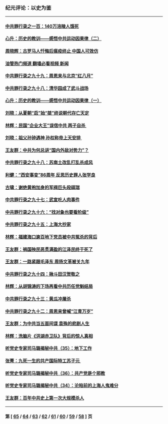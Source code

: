 ### 纪元评论：以史为鉴
---
#### [中共罪行录之一百：140万涪陵人饿死](../../pages/nsc1028/n13892716.md?12280330) 
#### [心升：历史的教训——感悟中共运动因果律（二）](../../pages/nsc1028/n13892402.md?12280330) 
#### [周晓辉：古罗马人忏悔后瘟疫终止 中国人可效仿](../../pages/nsc1028/n13891767.md?12280330) 
#### [油管热门频道 翻墙必看视频 新闻](ok?12280330)
#### [中共罪行录之九十九：周恩来与北京“红八月”](../../pages/nsc1028/n13892095.md?12280330) 
#### [中共罪行录之九十八：清华园成了武斗战场](../../pages/nsc1028/n13891003.md?12280330) 
#### [心升：历史的教训——感悟中共运动因果律（一）](../../pages/nsc1028/n13890731.md?12280330) 
#### [刘晓：从夏朝“启”始“桀”终说朝代存亡天定](../../pages/nsc1028/n13874028.md?12280330) 
#### [林辉：民国“企业大王”误信中共  两子自杀 ](../../pages/nsc1028/n13886313.md?12280330) 
#### [刘晓：祖父孙钟遇神 孙权称帝上天安排 ](../../pages/nsc1028/n13882761.md?12280330) 
#### [王友群：中共为何总讲“国内外敌对势力”？](../../pages/nsc1028/n13881858.md?12280330) 
#### [中共罪行录之九十八：苏南土改乱打乱杀成风](../../pages/nsc1028/n13881845.md?12280330) 
#### [利健：“西安事变”86周年 反思历史罪人张学良](../../pages/nsc1028/n13882019.md?12280330) 
#### [古啸：谢绝黄袍加身的军阀巨头段祺瑞](../../pages/nsc1028/n13881966.md?12280330) 
#### [中共罪行录之九十七：武宣吃人肉事件](../../pages/nsc1028/n13881566.md?12280330) 
#### [中共罪行录之九十六：“找对象也要看阶级”](../../pages/nsc1028/n13880181.md?12280330) 
#### [中共罪行录之九十五：上海大抄家](../../pages/nsc1028/n13879492.md?12280330) 
#### [林辉：福建海口逾百地下党员被中共冤杀的背后](../../pages/nsc1028/n13878946.md?12280330) 
#### [王友群：祸国殃民恶贯满盈的江泽民终于死了](../../pages/nsc1028/n13876096.md?12280330) 
#### [王友群：一路紧跟毛泽东 周扬文革被关九年](../../pages/nsc1028/n13873383.md?12280330) 
#### [中共罪行录之九十四：揪斗田汉贺敬之](../../pages/nsc1028/n13872944.md?12280330) 
#### [林辉：从胡锦涛的下场再看中共历任党魁结局](../../pages/nsc1028/n13872142.md?12280330) 
#### [中共罪行录之九十三：黄瓜冲屠杀](../../pages/nsc1028/n13872199.md?12280330) 
#### [中共罪行录之九十二：周恩来曾喊“江青万岁”](../../pages/nsc1028/n13869483.md?12280330) 
#### [王友群：为中共当五面间谍 袁殊的悲剧人生](../../pages/nsc1028/n13868782.md?12280330) 
#### [林辉：洗脑片《洪湖赤卫队》背后的惊人真相](../../pages/nsc1028/n13868674.md?12280330) 
#### [听党史专家司马璐揭秘中共（35）：地下工作](../../pages/nsc1028/n13866828.md?12280330) 
#### [张菁：九死一生的共产国际特工苏子元 ](../../pages/nsc1028/n13867901.md?12280330) 
#### [听党史专家司马璐揭秘中共（36）：共产党是个邪教](../../pages/nsc1028/n13867637.md?12280330) 
#### [听党史专家司马璐揭秘中共（34）：沦陷前的上海人鬼难分](../../pages/nsc1028/n13866165.md?12280330) 
#### [王友群：百年中共史上第一次大规模杀人](../../pages/nsc1028/n13863785.md?12280330) 

---
#### 第 [ [65](./65.md?12280330) / [64](./64.md?12280330) / [63](./63.md?12280330) / [62](./62.md?12280330) / [61](./61.md?12280330) / [60](./60.md?12280330) / [59](./59.md?12280330) / [58](./58.md?12280330) ] 页
